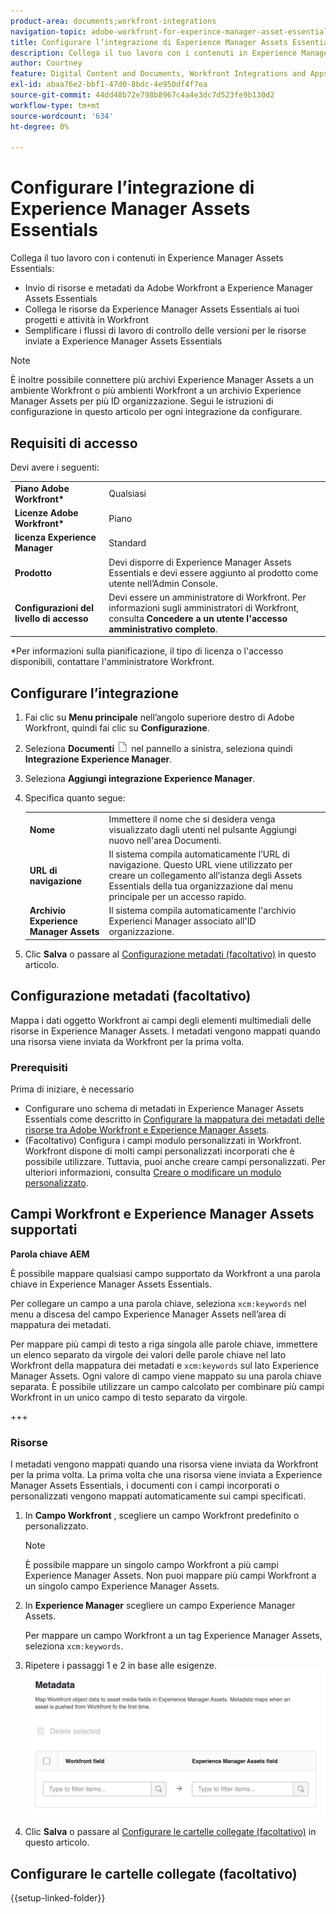 ```yaml
---
product-area: documents;workfront-integrations
navigation-topic: adobe-workfront-for-experince-manager-asset-essentials
title: Configurare l’integrazione di Experience Manager Assets Essentials
description: Collega il tuo lavoro con i contenuti in Experience Manager Assets Essentials.
author: Courtney
feature: Digital Content and Documents, Workfront Integrations and Apps
exl-id: abaa76e2-bbf1-47d0-8bdc-4e950df4f7ea
source-git-commit: 44dd48b72e798b8967c4a4e3dc7d523fe9b130d2
workflow-type: tm+mt
source-wordcount: '634'
ht-degree: 0%

---
```


# Configurare l’integrazione di Experience Manager Assets Essentials

Collega il tuo lavoro con i contenuti in Experience Manager Assets Essentials&#x200B;:

* Invio di risorse e metadati da Adobe Workfront a Experience Manager Assets Essentials&#x200B;
* Collega le risorse da Experience Manager Assets Essentials ai tuoi progetti e attività in Workfront&#x200B;
* Semplificare i flussi di lavoro di controllo delle versioni per le risorse inviate a Experience Manager Assets Essentials

>[!NOTE]
>
>È inoltre possibile connettere più archivi Experience Manager Assets a un ambiente Workfront o più ambienti Workfront a un archivio Experience Manager Assets per più ID organizzazione. Segui le istruzioni di configurazione in questo articolo per ogni integrazione da configurare.

## Requisiti di accesso

Devi avere i seguenti:

<table>
  <tr>
   <td><strong>Piano Adobe Workfront*</strong>
   </td>
   <td>Qualsiasi
   </td>
  </tr>
  <tr>
   <td><strong>Licenze Adobe Workfront*</strong>
   </td>
   <td>Piano
   </td>
  </tr>
  <tr>
   <td><strong>licenza Experience Manager</strong>
   </td>
   <td>Standard
   </td>
  </tr>
  <tr>
   <td><strong>Prodotto</strong>
   </td>
   <td>Devi disporre di Experience Manager Assets Essentials e devi essere aggiunto al prodotto come utente nell’Admin Console.
   </td>
  </tr>
  <tr>
   <td><strong>Configurazioni del livello di accesso</strong>
   </td>
   <td>Devi essere un amministratore di Workfront. Per informazioni sugli amministratori di Workfront, consulta <strong>Concedere a un utente l'accesso amministrativo completo</strong>.
   </td>
  </tr>
</table>


*Per informazioni sulla pianificazione, il tipo di licenza o l&#39;accesso disponibili, contattare l&#39;amministratore Workfront.


## Configurare l’integrazione

1. Fai clic su **Menu principale** nell’angolo superiore destro di Adobe Workfront, quindi fai clic su **Configurazione**.
1. Seleziona  **Documenti** ![icona documenti](assets/document-icon.png) nel pannello a sinistra, seleziona quindi **Integrazione Experience Manager**.
1. Seleziona **Aggiungi integrazione Experience Manager**.
1. Specifica quanto segue:

   <table>
   <tr>
      <td><strong>Nome</strong>
      </td>
      <td>Immettere il nome che si desidera venga visualizzato dagli utenti nel pulsante Aggiungi nuovo nell'area Documenti.
      </td>
   </tr>
   <tr>
      <td><strong>URL di navigazione</strong>
      </td>
      <td>Il sistema compila automaticamente l’URL di navigazione. Questo URL viene utilizzato per creare un collegamento all’istanza degli Assets Essentials della tua organizzazione dal menu principale per un accesso rapido.
      </td>
   </tr>
   <tr>
      <td>
      <strong>Archivio Experience Manager Assets</strong>
      </td>
      <td>
      Il sistema compila automaticamente l'archivio Experienci Manager associato all'ID organizzazione.
      </td>
   </tr>
   </table>

1. Clic **Salva** o passare al [Configurazione metadati (facoltativo)](#set-up-metadata-optional) in questo articolo.


## Configurazione metadati (facoltativo)

Mappa i dati oggetto Workfront ai campi degli elementi multimediali delle risorse in Experience Manager Assets. I metadati vengono mappati quando una risorsa viene inviata da Workfront per la prima volta.


### Prerequisiti

Prima di iniziare, è necessario

* Configurare uno schema di metadati in Experience Manager Assets Essentials come descritto in [Configurare la mappatura dei metadati delle risorse tra Adobe Workfront e Experience Manager Assets](https://experienceleague.adobe.com/docs/experience-manager-cloud-service/content/assets/integrations/configure-asset-metadata-mapping.html?lang=en).
* (Facoltativo) Configura i campi modulo personalizzati in Workfront. Workfront dispone di molti campi personalizzati incorporati che è possibile utilizzare. Tuttavia, puoi anche creare campi personalizzati. Per ulteriori informazioni, consulta [Creare o modificare un modulo personalizzato](/help/quicksilver/administration-and-setup/customize-workfront/create-manage-custom-forms/create-or-edit-a-custom-form.md).

## Campi Workfront e Experience Manager Assets supportati

**Parola chiave AEM**

È possibile mappare qualsiasi campo supportato da Workfront a una parola chiave in Experience Manager Assets Essentials.

Per collegare un campo a una parola chiave, seleziona `xcm:keywords` nel menu a discesa del campo Experience Manager Assets nell’area di mappatura dei metadati.

Per mappare più campi di testo a riga singola alle parole chiave, immettere un elenco separato da virgole dei valori delle parole chiave nel lato Workfront della mappatura dei metadati e `xcm:keywords` sul lato Experience Manager Assets. Ogni valore di campo viene mappato su una parola chiave separata. È possibile utilizzare un campo calcolato per combinare più campi Workfront in un unico campo di testo separato da virgole.

<!--
Look for essentials article
For more information on keywords in Experience Manager Assets, including how to create and manage keywords, see [Administering Tags]( https://experienceleague.adobe.com/docs/experience-manager-64/administering/contentmanagement/tags.html?lang=en).
-->

+++


### Risorse

I metadati vengono mappati quando una risorsa viene inviata da Workfront per la prima volta. La prima volta che una risorsa viene inviata a Experience Manager Assets Essentials, i documenti con i campi incorporati o personalizzati vengono mappati automaticamente sui campi specificati.

1. In **Campo Workfront** , scegliere un campo Workfront predefinito o personalizzato.
   >[!NOTE]
   >
   >È possibile mappare un singolo campo Workfront a più campi Experience Manager Assets. Non puoi mappare più campi Workfront a un singolo campo Experience Manager Assets.
1. In **Experience Manager** scegliere un campo Experience Manager Assets.

   Per mappare un campo Workfront a un tag Experience Manager Assets, seleziona `xcm:keywords`.
1. Ripetere i passaggi 1 e 2 in base alle esigenze.
   ![abilita metadati](assets/metadata-assets-essentials.png)
1. Clic **Salva** o passare al [Configurare le cartelle collegate (facoltativo)](#set-up-linked-folders-optional) in questo articolo.


## Configurare le cartelle collegate (facoltativo)

{{setup-linked-folder}}
